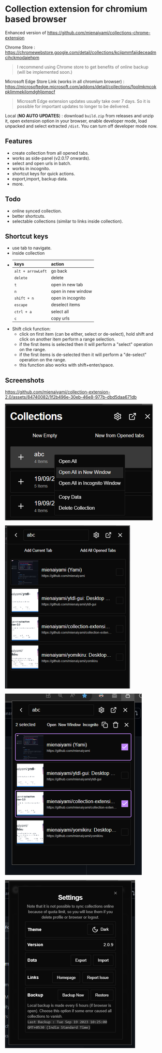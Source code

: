 # Collection extension for chromium based browser

Enhanced version of <https://github.com/mienaiyami/collections-chrome-extension>

Chrome Store : <https://chromewebstore.google.com/detail/collections/kcijpmmfajideceadmcihckmodaiehpm>

> I recommend using Chrome store to get benefits of online backup (will be implemented soon.)

Microsoft Edge Store Link (works in all chromium browser) : <https://microsoftedge.microsoft.com/addons/detail/collections/fpolmkmcokpklimmekilomdghljpmpcf>

> Microsoft Edge extension updates usually take over 7 days. So it is possible for important updates to longer to be delivered.

Local (**NO AUTO UPDATES**) : download `build.zip` from releases and unzip it, open extension option in your browser, enable developer mode, load unpacked and select extracted `/dist`. You can turn off developer mode now.

## Features

- create collection from all opened tabs.
- works as side-panel (v2.0.17 onwards).
- select and open urls in batch.
- works in incognito.
- shortcut keys for quick actions.
- export,import, backup data.
- more.

## Todo

- online synced collection.
- better shortcuts.
- selectable collections (similar to links inside collection).

## Shortcut keys

- use tab to navigate.
- inside collection
- | keys | action |
    |---|---|
    |`alt + arrowLeft` | go back|
    |`delete` | delete |
    | `t` | open in new tab|
    | `n` | open in new window |
    | `shift + n` | open in incognito|
    | `escape` | deselect items |
    | `ctrl + a` | select all |
    | `c` | copy urls |
- Shift click function:
  - click on first item (can be either, select or de-select), hold shift and click on another item perform a range selection.
  - if the first items is selected then it will perform a "select" operation on the range.
  - if the first items is de-selected then it will perform a "de-select" operation on the range.
  - this function also works with shift+enter/space.

## Screenshots

<https://github.com/mienaiyami/collection-extension-2.0/assets/84740082/1f2b496e-30eb-46e8-977b-dbd5daa671db>

![Alt text](github/image2.png)

![Alt text](github/image4.png)

![Alt text](github/image5.png)

![Alt text](github/image.png)
